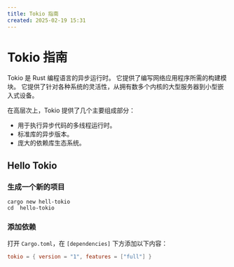 ```yaml
---
title: Tokio 指南
created: 2025-02-19 15:31
---
```



<!-- markdownlint-disable MD025 -->

# Tokio 指南

Tokio 是 Rust 编程语言的异步运行时。 它提供了编写网络应用程序所需的构建模块。 它提供了针对各种系统的灵活性，从拥有数多个内核的大型服务器到小型嵌入式设备。

在高层次上，Tokio 提供了几个主要组成部分：

- 用于执行异步代码的多线程运行时。
- 标准库的异步版本。
- 庞大的依赖库生态系统。

## Hello Tokio

### 生成一个新的项目

```shell
cargo new hell-tokio
cd  hello-tokio
```

### 添加依赖

打开 `Cargo.toml`，在 `[dependencies]` 下方添加以下内容：

```toml
tokio = { version = "1", features = ["full"] }
```
